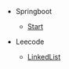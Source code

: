 <!-- docs/_sidebar.md -->

* Springboot

  * [Start](Springboot/start)	
* Leecode

  * [LinkedList](Leecode/LinkedList)
	
